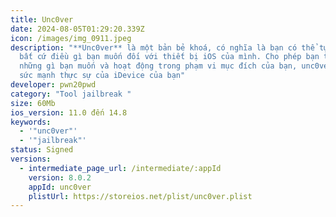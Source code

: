 ```yaml
---
title: Unc0ver
date: 2024-08-05T01:29:20.339Z
icon: /images/img_0911.jpeg
description: "**Unc0ver** là một bản bẻ khoá, có nghĩa là bạn có thể tự do làm
  bất cứ điều gì bạn muốn đối với thiết bị iOS của mình. Cho phép bạn thay đổi
  những gì bạn muốn và hoạt động trong phạm vi mục đích của bạn, unc0ver mở ra
  sức mạnh thực sự của iDevice của bạn"
developer: pwn20pwd
category: "Tool jailbreak "
size: 60Mb
ios_version: 11.0 đến 14.8
keywords:
  - '"unc0ver"'
  - '"jailbreak"'
status: Signed
versions:
  - intermediate_page_url: /intermediate/:appId
    version: 8.0.2
    appId: unc0ver
    plistUrl: https://storeios.net/plist/unc0ver.plist
---
```

